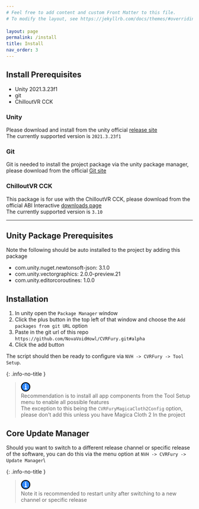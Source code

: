 ```yaml
---
# Feel free to add content and custom Front Matter to this file.
# To modify the layout, see https://jekyllrb.com/docs/themes/#overriding-theme-defaults

layout: page
permalink: /install
title: Install
nav_order: 3
---
```


## Install Prerequisites

- Unity 2021.3.23f1
- git
- ChilloutVR CCK

### Unity

Please download and install from the unity official [release site](https://unity.com/releases/editor/archive)\
The currently supported version is `2021.3.23f1`

### Git

Git is needed to install the project package via the unity package manager, please download from the official
[Git site](https://git-scm.com/)

### ChilloutVR CCK

This package is for use with the ChilloutVR CCK, please download from the official ABI Interactive
[downloads page](https://docs.abinteractive.net/cck/setup/)\
The currently supported version is `3.10`

______________________________________________________________________

## Unity Package Prerequisites

Note the following should be auto installed to the project by adding this package

- com.unity.nuget.newtonsoft-json: 3.1.0
- com.unity.vectorgraphics: 2.0.0-preview.21
- com.unity.editorcoroutines: 1.0.0

## Installation

1. In unity open the `Package Manager` window
2. Click the plus button in the top left of that window and choose the `Add packages from git URL` option
3. Paste in the git url of this repo `https://github.com/NovaVoidHowl/CVRFury.git#alpha`
4. Click the add button

The script should then be ready to configure via `NVH -> CVRFury -> Tool Setup`.

{: .info-no-title }

> <img src="assets/images/icons/info.512x512.png" alt="warning" width="25" height="25"> \
> Recommendation is to install all app components from the Tool Setup menu to enable all possible features\
> The exception to this being the `CVRFuryMagicaCloth2Config` option, please don't add this unless you have
> Magica Cloth 2 In the project

## Core Update Manager

Should you want to switch to a different release channel or specific release of the software, you can do this via the menu
option at `NVH -> CVRFury -> Update Manager`\\

{: .info-no-title }

> <img src="assets/images/icons/info.512x512.png" alt="warning" width="25" height="25"> \
> Note it is recommended to restart unity after switching to a new channel or specific release
